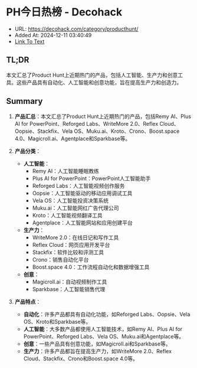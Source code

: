 # PH今日热榜 - Decohack
- URL: https://decohack.com/category/producthunt/
- Added At: 2024-12-11 03:40:49
- [Link To Text](2024-12-11-ph今日热榜---decohack_raw.md)

## TL;DR
本文汇总了Product Hunt上近期热门的产品，包括人工智能、生产力和创意工具。这些产品具有自动化、人工智能和创意功能，旨在提高生产力和创造力。

## Summary
1. **产品汇总**：本文汇总了Product Hunt上近期热门的产品，包括Remy AI、Plus AI for PowerPoint、Reforged Labs、WriteMore 2.0、Reflex Cloud、Oopsie、Stackfix、Vela OS、Muku.ai、Kroto、Crono、Boost.space 4.0、Magicroll.ai、Agentplace和Sparkbase等。

2. **产品分类**：
   - **人工智能**：
     - Remy AI：人工智能睡眠教练
     - Plus AI for PowerPoint：PowerPoint人工智能助手
     - Reforged Labs：人工智能视频创作服务
     - Oopsie：人工智能驱动的移动应用调试工具
     - Vela OS：人工智能投资决策系统
     - Muku.ai：人工智能网红广告代理公司
     - Kroto：人工智能视频翻译工具
     - Agentplace：人工智能网站和应用创建平台
   - **生产力**：
     - WriteMore 2.0：在线日记和写作工具
     - Reflex Cloud：网页应用开发平台
     - Stackfix：软件比较和评测工具
     - Crono：销售自动化平台
     - Boost.space 4.0：工作流程自动化和数据增强工具
   - **创意**：
     - Magicroll.ai：自动视频制作工具
     - Sparkbase：人工智能销售代理

3. **产品特点**：
   - **自动化**：许多产品都具有自动化功能，如Reforged Labs、Oopsie、Vela OS、Kroto和Sparkbase等。
   - **人工智能**：大多数产品都使用人工智能技术，如Remy AI、Plus AI for PowerPoint、Reforged Labs、Vela OS、Muku.ai和Agentplace等。
   - **创意**：一些产品具有创意功能，如Magicroll.ai和Sparkbase等。
   - **生产力**：许多产品都旨在提高生产力，如WriteMore 2.0、Reflex Cloud、Stackfix、Crono和Boost.space 4.0等。
